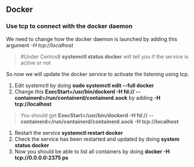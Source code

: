 ## Docker

### Use tcp to connect with the docker daemon

We need to change how the docker daemon is launched by adding this argument *-H tcp://localhost* 

> #Under Centos8
> **systemctl status docker** will tell you if the service is active or not

So now we will update the docker service to activate the listening using tcp.

1. Edit systemctl by doing **sudo systemctl edit --full docker**
1. Change this **ExecStart=/usr/bin/dockerd -H fd:// --containerd=/run/containerd/containerd.sock** by adding **-H tcp://localhost**
> You should get **ExecStart=/usr/bin/dockerd -H fd:// --containerd=/run/containerd/containerd.sock -H tcp://localhost**
1. Restart the service **systemctl restart docker**
1. Check the service has been restarted and updated by doing **system status docker**
1. Now you should be able to list all containers by doing **docker -H tcp://0.0.0.0:2375 ps**
